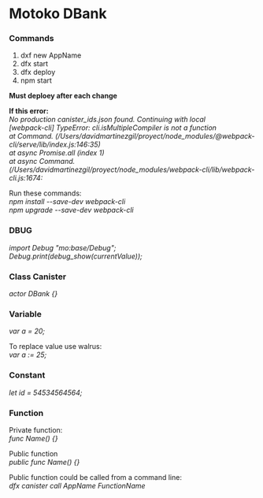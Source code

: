 # Motoko DBank

### Commands
1) dxf new AppName</br>
2) dfx start
3) dfx deploy
4) npm start</br>

<b>Must deploey after each change</b></br>

<b>If this error:</b></br>
  <i>No production canister_ids.json found. Continuing with local</i></br>
  <i>[webpack-cli] TypeError: cli.isMultipleCompiler is not a function</i></br>
  <i>at Command.<anonymous> (/Users/davidmartinezgil/proyect/node_modules/@webpack-cli/serve/lib/index.js:146:35)</i></br>
  <i>at async Promise.all (index 1)</i></br>
  <i>at async Command.<anonymous> (/Users/davidmartinezgil/proyect/node_modules/webpack-cli/lib/webpack-cli.js:1674:</i></br>
  
Run these commands:</br>
  <i>npm install --save-dev webpack-cli</br>
  npm upgrade --save-dev webpack-cli</i></br>

### DBUG
<i>import Debug "mo:base/Debug";</i></br>
<i>Debug.print(debug_show(currentValue));</i></br>

### Class Canister
<i>actor DBank {}</i>

### Variable
<i>var a = 20;</i></br>

To replace value use walrus:</br>
<i>var a := 25;</i>

### Constant
<i>let id = 54534564564;</i>

### Function
Private function:</br>
<i>func Name() {}</i></br>

Public function</br>
<i>public func Name() {}</i>

Public function could be called from a command line:</br>
<i>dfx canister call AppName FunctionName</i></br>
